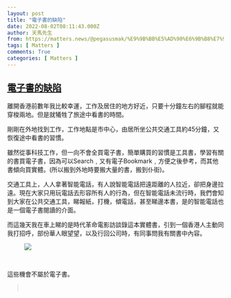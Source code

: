 ```yaml
---
layout: post
title: "電子書的缺陷"
date: 2022-08-02T08:11:43.000Z
author: 天馬先生
from: https://matters.news/@pegasusmak/%E9%9B%BB%E5%AD%90%E6%9B%B8%E7%9A%84%E7%BC%BA%E9%99%B7-bafyreigd7i2uex56rnoosyn2nf3bhao4ashc7isejwfjeenomefbkaypxu
tags: [ Matters ]
comments: True
categories: [ Matters ]
---
```

<!--1659427903000-->
[電子書的缺陷](https://matters.news/@pegasusmak/%E9%9B%BB%E5%AD%90%E6%9B%B8%E7%9A%84%E7%BC%BA%E9%99%B7-bafyreigd7i2uex56rnoosyn2nf3bhao4ashc7isejwfjeenomefbkaypxu)
------

<div>
<p>離開香港前數年我比較幸運，工作及居住的地方好近，只要十分鐘左右的腳程就能穿梭兩地。但是就犧牲了旅途中看書的時間。</p><p>剛剛在外地找到工作，工作地點是市中心，由居所坐公共交通工具約45分鐘，又恢復途中看書的習慣。</p><p>雖然從事科技工作，但一向不會全買電子書，簡單購買的習慣是工具書，學習有關的書買電子書，因為可以Search﹐又有電子Bookmark﹐方便之後參考，而其他書傾向買實體。(所以搬到外地時要搬大量的書，搬到仆街)。</p><p>交通工具上，人人拿著智能電話，有人說智能電話把遠距離的人拉近，卻把身邊拉遠。現在大家只用玩電話去形容所有人的行為，但在智能電話未流行時，我們會知到大家在公共交通工具，睇報紙，打機，傾電話，甚至睇邊本書，是的智能電話也是一個電子書閱讀的介面。</p><p>而這幾天我在車上睇的是時代革命電影訪談錄這本實體書，引到一個香港人主動同我打招呼，部份華人眼望望，以及行回公司時，有同事問我有關書中內容。</p><figure class="image"><img src="https://assets.matters.news/embed/00333e96-057e-4c2d-82b8-3685e3c4d75c.jpeg" data-asset-id="00333e96-057e-4c2d-82b8-3685e3c4d75c" referrerpolicy="no-referrer"><figcaption><span></span></figcaption></figure><p><br></p><p>這些機會不屬於電子書。</p><blockquote><br></blockquote><p><br></p>
</div>
